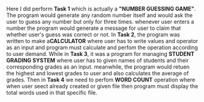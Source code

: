Here I did perform **Task 1** which is actually a **"NUMBER GUESSING GAME"**. The program would generate any random number itself and would ask the user to guess any number but only for three times. whenever user enters a number the program would generate a message for user to claim that whether user's guess was correct or not.
In **Task 2**, the program was written to make a**CALCULATOR** where user has to write values and operator as an input and program must calculate and perfom the operation according to user demand.
While in **Task 3**, it was a program for managing **STUDENT GRADING SYSTEM** where user has to given names of students and their corresponding grades as an input. meanwhile, the program would retuen the highest and lowest grades to user and also calculates the average of grades. 
Then in **Task 4** we need to perfom **WORD COUNT** operation where when user seect already created or given file then program must display the total words used in that specific file.
